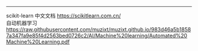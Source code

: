 ---
scikit-learn 中文文档 https://scikitlearn.com.cn/  
自动机器学习 https://raw.githubusercontent.com/muzixt/muzixt.github.io/983d46a5b18587a347fa9e85f4d2563bed0726c2/AI/Machine%20learning/Automated%20Machine%20Learning.pdf 


